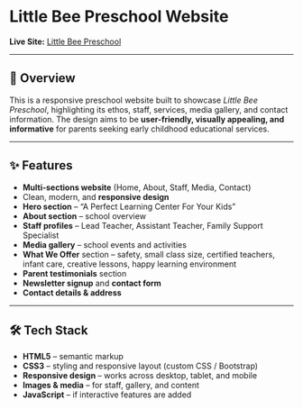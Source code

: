 # Little Bee Preschool Website

**Live Site:** [Little Bee Preschool](https://amolkamble4161.github.io/school/)

---

## 📖 Overview

This is a responsive preschool website built to showcase *Little Bee Preschool*, highlighting its ethos, staff, services, media gallery, and contact information. The design aims to be **user-friendly, visually appealing, and informative** for parents seeking early childhood educational services.

---

## ✨ Features

- **Multi-sections website** (Home, About, Staff, Media, Contact)  
- Clean, modern, and **responsive design**  
- **Hero section** – “A Perfect Learning Center For Your Kids”  
- **About section** – school overview  
- **Staff profiles** – Lead Teacher, Assistant Teacher, Family Support Specialist  
- **Media gallery** – school events and activities  
- **What We Offer** section – safety, small class size, certified teachers, infant care, creative lessons, happy learning environment  
- **Parent testimonials** section  
- **Newsletter signup** and **contact form**  
- **Contact details & address**

---

## 🛠 Tech Stack

- **HTML5** – semantic markup  
- **CSS3** – styling and responsive layout (custom CSS / Bootstrap)  
- **Responsive design** – works across desktop, tablet, and mobile  
- **Images & media** – for staff, gallery, and content  
- **JavaScript** – if interactive features are added
